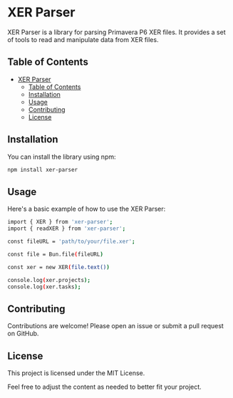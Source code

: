 # XER Parser

XER Parser is a library for parsing Primavera P6 XER files. It provides a set of tools to read and manipulate data from XER files.

## Table of Contents

- [XER Parser](#xer-parser)
  - [Table of Contents](#table-of-contents)
  - [Installation](#installation)
  - [Usage](#usage)
  - [Contributing](#contributing)
  - [License](#license)

## Installation

You can install the library using npm:

```sh
npm install xer-parser
```

## Usage

Here's a basic example of how to use the XER Parser:

```sh
import { XER } from 'xer-parser';
import { readXER } from 'xer-parser';

const fileURL = 'path/to/your/file.xer';

const file = Bun.file(fileURL)

const xer = new XER(file.text())

console.log(xer.projects);
console.log(xer.tasks);

```

## Contributing

Contributions are welcome! Please open an issue or submit a pull request on GitHub.

## License

This project is licensed under the MIT License.

Feel free to adjust the content as needed to better fit your project.
